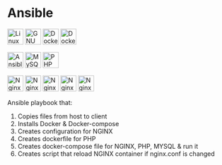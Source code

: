 # Ansible

<p align="left">
  <a href="https://www.linux.org" target="_blank" rel="noreferrer"><img src="https://raw.githubusercontent.com/danielcranney/readme-generator/main/public/icons/skills/linux-colored.svg" width="36" height="36" alt="Linux" /></a>
  <a href="https://www.gnu.org/software/bash/" target="_blank" rel="noreferrer"><img src="https://raw.githubusercontent.com/danielcranney/readme-generator/main/public/icons/skills/gnubash.svg" width="36" height="36" alt="GNU Bash" /></a>
  <a href="https://www.docker.com/" target="_blank" rel="noreferrer"><img src="https://raw.githubusercontent.com/danielcranney/readme-generator/main/public/icons/skills/docker-colored.svg" width="36" height="36" alt="Docker" /></a>
  <img src="https://img.icons8.com/ios-filled/50/000000/docker-compose.png" width="36" height="36" alt="Docker Compose" />

  <a href="https://www.ansible.com/" target="_blank" rel="noreferrer"><img src="https://upload.wikimedia.org/wikipedia/commons/2/24/Ansible_logo.svg" width="36" height="36" alt="Ansible" /></a>
  <a href="https://www.mysql.com/" target="_blank" rel="noreferrer"><img src="https://raw.githubusercontent.com/danielcranney/readme-generator/main/public/icons/skills/mysql-colored.svg" width="36" height="36" alt="MySQL" /></a>
  <img src="https://www.vectorlogo.zone/logos/php/php-ar21.svg" width="36" height="36" alt="PHP" />




  <img src="https://upload.wikimedia.org/wikipedia/commons/a/a7/Nginx_logo.svg" width="36" height="36" alt="Nginx" />
  <img src="https://www.svgrepo.com/show/303210/nginx-logo.svg" width="36" height="36" alt="Nginx" />
  <img src="https://cdn.iconscout.com/icon/free/png-256/nginx-3-1175209.png" width="36" height="36" alt="Nginx" />
  <img src="https://www.vectorlogo.zone/logos/nginx/nginx-ar21.svg" width="36" height="36" alt="Nginx" />
  <img src="https://upload.wikimedia.org/wikipedia/commons/3/3f/Nginx_logo.svg" width="36" height="36" alt="Nginx" />





  

</p>

Ansible playbook that:
1. Copies files from host to client
2. Installs Docker & Docker-compose
3. Creates configuration for NGINX
4. Creates dockerfile for PHP
5. Creates docker-compose file for NGINX, PHP, MYSQL & run it
6. Creates script that reload NGINX container if nginx.conf is changed
